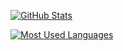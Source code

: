 [![GitHub Stats](https://github-readme-stats.vercel.app/api?username=jhandguy&hide_title=true&theme=dark&show_icons=true)](https://github.com/jhandguy)

[![Most Used Languages](https://github-readme-stats.vercel.app/api/top-langs/?username=jhandguy&hide_title=true&theme=dark&card_width=495&langs_count=10&hide=html,css,javascript&exclude_repo=SwiftKotlination,flutterritory)](https://github.com/jhandguy)
